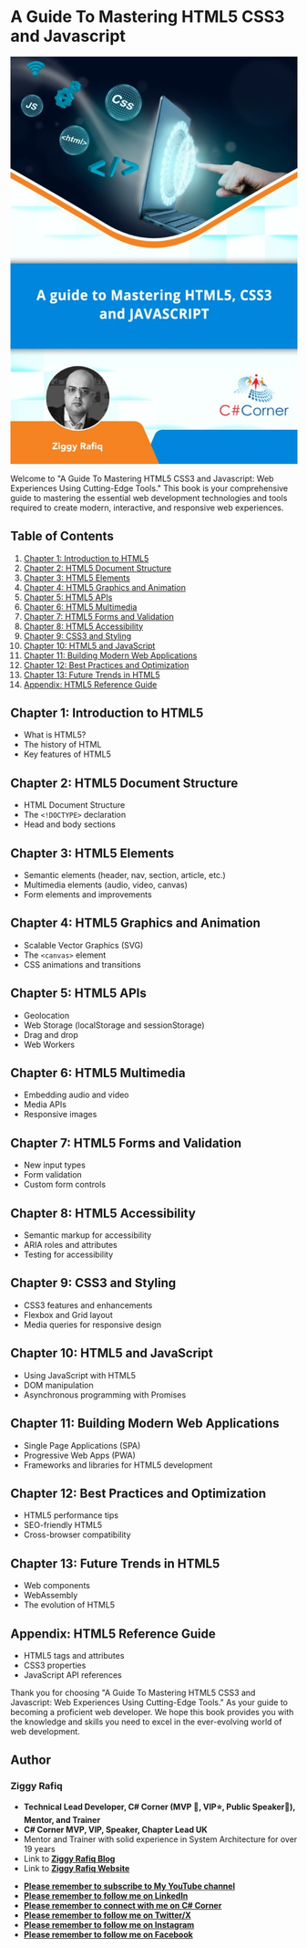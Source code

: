 # A Guide To Mastering HTML5 CSS3 and Javascript
![A Guide To Mastering HTML5 CSS3 and Javascript by Ziggy Rafiq Book Cover](book_cover.png)

Welcome to "A Guide To Mastering HTML5 CSS3 and Javascript: Web Experiences Using Cutting-Edge Tools." This book is your comprehensive guide to mastering the essential web development technologies and tools required to create modern, interactive, and responsive web experiences.



## Table of Contents

1. [Chapter 1: Introduction to HTML5](#chapter-1-introduction-to-html5)
2. [Chapter 2: HTML5 Document Structure](#chapter-2-html5-document-structure)
3. [Chapter 3: HTML5 Elements](#chapter-3-html5-elements)
4. [Chapter 4: HTML5 Graphics and Animation](#chapter-4-html5-graphics-and-animation)
5. [Chapter 5: HTML5 APIs](#chapter-5-html5-apis)
6. [Chapter 6: HTML5 Multimedia](#chapter-6-html5-multimedia)
7. [Chapter 7: HTML5 Forms and Validation](#chapter-7-html5-forms-and-validation)
8. [Chapter 8: HTML5 Accessibility](#chapter-8-html5-accessibility)
9. [Chapter 9: CSS3 and Styling](#chapter-9-css3-and-styling)
10. [Chapter 10: HTML5 and JavaScript](#chapter-10-html5-and-javascript)
11. [Chapter 11: Building Modern Web Applications](#chapter-11-building-modern-web-applications)
12. [Chapter 12: Best Practices and Optimization](#chapter-12-best-practices-and-optimization)
13. [Chapter 13: Future Trends in HTML5](#chapter-13-future-trends-in-html5)
14. [Appendix: HTML5 Reference Guide](#appendix-html5-reference-guide)

## Chapter 1: Introduction to HTML5
- What is HTML5?
- The history of HTML
- Key features of HTML5

## Chapter 2: HTML5 Document Structure
- HTML Document Structure
- The `<!DOCTYPE>` declaration
- Head and body sections

## Chapter 3: HTML5 Elements
- Semantic elements (header, nav, section, article, etc.)
- Multimedia elements (audio, video, canvas)
- Form elements and improvements

## Chapter 4: HTML5 Graphics and Animation
- Scalable Vector Graphics (SVG)
- The `<canvas>` element
- CSS animations and transitions

## Chapter 5: HTML5 APIs
- Geolocation
- Web Storage (localStorage and sessionStorage)
- Drag and drop
- Web Workers

## Chapter 6: HTML5 Multimedia
- Embedding audio and video
- Media APIs
- Responsive images

## Chapter 7: HTML5 Forms and Validation
- New input types
- Form validation
- Custom form controls

## Chapter 8: HTML5 Accessibility
- Semantic markup for accessibility
- ARIA roles and attributes
- Testing for accessibility

## Chapter 9: CSS3 and Styling
- CSS3 features and enhancements
- Flexbox and Grid layout
- Media queries for responsive design

## Chapter 10: HTML5 and JavaScript
- Using JavaScript with HTML5
- DOM manipulation
- Asynchronous programming with Promises

## Chapter 11: Building Modern Web Applications
- Single Page Applications (SPA)
- Progressive Web Apps (PWA)
- Frameworks and libraries for HTML5 development

## Chapter 12: Best Practices and Optimization
- HTML5 performance tips
- SEO-friendly HTML5
- Cross-browser compatibility

## Chapter 13: Future Trends in HTML5
- Web components
- WebAssembly
- The evolution of HTML5

## Appendix: HTML5 Reference Guide
- HTML5 tags and attributes
- CSS3 properties
- JavaScript API references

Thank you for choosing "A Guide To Mastering HTML5 CSS3 and Javascript: Web Experiences Using Cutting-Edge Tools." As your guide to becoming a proficient web developer. We hope this book provides you with the knowledge and skills you need to excel in the ever-evolving world of web development.

## Author
### Ziggy Rafiq
- **Technical Lead Developer, C# Corner (MVP 🏅, VIP⭐️, Public Speaker🎤), Mentor, and Trainer**
- **C# Corner MVP, VIP, Speaker, Chapter Lead UK**
- Mentor and Trainer with solid experience in System Architecture for over 19 years
- Link to [**Ziggy Rafiq Blog**](https://blog.ziggyrafiq.com)
- Link to [**Ziggy Rafiq Website**](https://ziggyrafiq.com)
* [**Please remember to subscribe to My YouTube channel**](https://www.youtube.com/)
* [**Please remember to follow me on LinkedIn**](https://www.linkedin.com/in/ziggyrafiq/)
* [**Please remember to connect with me on C# Corner**](https://www.c-sharpcorner.com/members/ziggy-rafiq)
* [**Please remember to follow  me on Twitter/X**](https://twitter.com/ziggyrafiq)
* [**Please remember to follow  me on Instagram**](https://www.instagram.com/ziggyrafiq/)
* [**Please remember to follow  me on Facebook**](https://www.facebook.com/ziggyrafiq)

